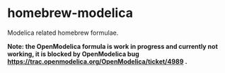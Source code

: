 # homebrew-modelica
Modelica related homebrew formulae.


**Note: the OpenModelica formula is work in progress and currently not working, it is blocked by OpenModelica bug https://trac.openmodelica.org/OpenModelica/ticket/4989 .** 

